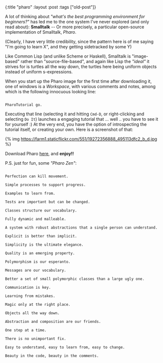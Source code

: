{:title "pharo"
:layout :post
 :tags ["old-post"]}



A lot of thinking about _"what's the best programming environment for beginners?"_ has led me to the one system I've never explored (and only read about): **Smalltalk** -- Or more precisely, a particular open-source implementation of Smalltalk, _Pharo_.



(Clearly, I have very little credibility, since the pattern here is of me saying "I'm going to learn X", and they getting sidetracked by some Y)



Like Common Lisp (and unlike Scheme or Haskell), Smalltalk is "image-based" rather than "source-file-based", and again like Lisp the _"ideal"_ it strives for is turtles all the way down, the turtles here being uniform objects instead of uniform s-expressions.



When you start up the Pharo image for the first time after downloading it, one of windows is a _Workspace_, with various comments and notes, among which is the following innocuous looking line:



```smalltalk

PharoTutorial go.

```



Executing that line (selecting it and hitting `Cmd-D`, or right-clicking and selecting `Do It`) launches a engaging tutorial that ... well .. you have to see it for yourself :) At the very end, you have the option of introspecting the tutorial itself, or creating your own. Here is a screenshot of that:



{% img https://farm1.staticflickr.com/551/19272356888_495113dfc2_b_d.jpg %}



Download Pharo [here](http://pharo.org/download), and **enjoy!!**



P.S. just for fun, some _"Pharo Zen"_:



```

Perfection can kill movement.

Simple processes to support progress.

Examples to learn from.

Tests are important but can be changed.

Classes structure our vocabulary.

Fully dynamic and malleable.

A system with robust abstractions that a single person can understand.

Explicit is better than implicit.

Simplicity is the ultimate elegance.

Quality is an emerging property.

Polymorphism is our esperanto.

Messages are our vocabulary.

Better a set of small polymorphic classes than a large ugly one.

Communication is key.

Learning from mistakes.

Magic only at the right place.

Objects all the way down.

Abstraction and composition are our friends.

One step at a time.

There is no unimportant fix.

Easy to understand, easy to learn from, easy to change.

Beauty in the code, beauty in the comments.

```
